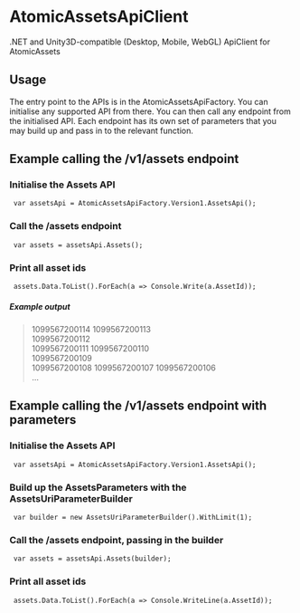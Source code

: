 ﻿
# AtomicAssetsApiClient

.NET and Unity3D-compatible (Desktop, Mobile, WebGL) ApiClient for AtomicAssets

 ## Usage

 The entry point to the APIs is in the AtomicAssetsApiFactory. You can initialise any supported API from there.
 You can then call any endpoint from the initialised API.
 Each endpoint has its own set of parameters that you may build up and pass in to the relevant function.

 ## Example calling the /v1/assets endpoint
 ### Initialise the Assets API

     var assetsApi = AtomicAssetsApiFactory.Version1.AssetsApi();

 
 ### Call the /assets endpoint

     var assets = assetsApi.Assets();

 
 ### Print all asset ids

     assets.Data.ToList().ForEach(a => Console.Write(a.AssetId));

 
 ##### Example output

>  1099567200114 
>  1099567200113  
>  1099567200112  
>  1099567200111 
>  1099567200110  
>  1099567200109  
>  1099567200108 
>  1099567200107 
>  1099567200106  
>  ...

 
 ## Example calling the /v1/assets endpoint with parameters
 ### Initialise the Assets API

     var assetsApi = AtomicAssetsApiFactory.Version1.AssetsApi();

 
 ### Build up the AssetsParameters with the AssetsUriParameterBuilder

     var builder = new AssetsUriParameterBuilder().WithLimit(1);

 
 ### Call the /assets endpoint, passing in the builder

     var assets = assetsApi.Assets(builder);

 
 ### Print all asset ids

     assets.Data.ToList().ForEach(a => Console.WriteLine(a.AssetId));








